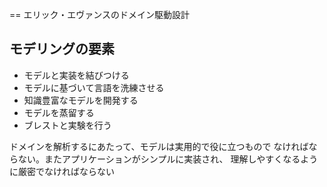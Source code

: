 ==
エリック・エヴァンスのドメイン駆動設計

## モデリングの要素

+ モデルと実装を結びつける
+ モデルに基づいて言語を洗練させる
+ 知識豊富なモデルを開発する
+ モデルを蒸留する
+ ブレストと実験を行う

ドメインを解析するにあたって、モデルは実用的で役に立つもので
なければならない。またアプリケーションがシンプルに実装され、
理解しやすくなるように厳密でなければならない

